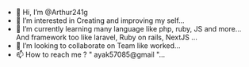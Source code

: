 - 👋 Hi, I’m @Arthur241g
- 👀 I’m interested in Creating and improving my self...
- 🌱 I’m currently learning many language like php, ruby, JS and more... And framework too like laravel, Ruby on rails, NextJS ...
- 💞️ I’m looking to collaborate on Team like worked...
- 📫 How to reach me ? " ayak57085@gmail "...

<!---
Arthur241g/Arthur241g is a ✨ special ✨ repository because its `README.md` (this file) appears on your GitHub profile.
You can click the Preview link to take a look at your changes.
--->
